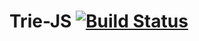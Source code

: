 # Trie-JS [![Build Status](https://travis-ci.org/henrikfredriksson/trie-js.svg?branch=master)](https://travis-ci.org/henrikfredriksson/trie-js)